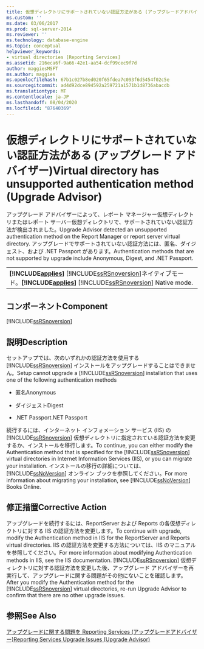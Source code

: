 ```yaml
---
title: 仮想ディレクトリにサポートされていない認証方法がある (アップグレードアドバイザー) |Microsoft Docs
ms.custom: ''
ms.date: 03/06/2017
ms.prod: sql-server-2014
ms.reviewer: ''
ms.technology: database-engine
ms.topic: conceptual
helpviewer_keywords:
- virtual directories [Reporting Services]
ms.assetid: 216eca6f-9a66-42e1-aa54-dcf99cec9f7d
author: maggiesMSFT
ms.author: maggies
ms.openlocfilehash: 67b1c027b8ed020f65fdea7c093f6d5454f02c5e
ms.sourcegitcommit: ad4d92dce894592a259721a1571b1d8736abacdb
ms.translationtype: MT
ms.contentlocale: ja-JP
ms.lasthandoff: 08/04/2020
ms.locfileid: "87640369"
---
```

# <a name="virtual-directory-has-unsupported-authentication-method-upgrade-advisor"></a><span data-ttu-id="d33b6-102">仮想ディレクトリにサポートされていない認証方法がある (アップグレード アドバイザー)</span><span class="sxs-lookup"><span data-stu-id="d33b6-102">Virtual directory has unsupported authentication method (Upgrade Advisor)</span></span>
  <span data-ttu-id="d33b6-103">アップグレード アドバイザーによって、レポート マネージャー仮想ディレクトリまたはレポート サーバー仮想ディレクトリで、サポートされていない認証方法が検出されました。</span><span class="sxs-lookup"><span data-stu-id="d33b6-103">Upgrade Advisor detected an unsupported authentication method on the Report Manager or report server virtual directory.</span></span> <span data-ttu-id="d33b6-104">アップグレードでサポートされていない認証方法には、匿名、ダイジェスト、および .NET Passport があります。</span><span class="sxs-lookup"><span data-stu-id="d33b6-104">Authentication methods that are not supported by upgrade include Anonymous, Digest, and .NET Passport.</span></span>  
  
||  
|-|  
|<span data-ttu-id="d33b6-105">**[!INCLUDE[applies](../../includes/applies-md.md)]**  [!INCLUDE[ssRSnoversion](../../includes/ssrsnoversion-md.md)]ネイティブモード。</span><span class="sxs-lookup"><span data-stu-id="d33b6-105">**[!INCLUDE[applies](../../includes/applies-md.md)]**  [!INCLUDE[ssRSnoversion](../../includes/ssrsnoversion-md.md)] Native mode.</span></span>|  
  
## <a name="component"></a><span data-ttu-id="d33b6-106">コンポーネント</span><span class="sxs-lookup"><span data-stu-id="d33b6-106">Component</span></span>  
 [!INCLUDE[ssRSnoversion](../../includes/ssrsnoversion-md.md)]  
  
## <a name="description"></a><span data-ttu-id="d33b6-107">説明</span><span class="sxs-lookup"><span data-stu-id="d33b6-107">Description</span></span>  
 <span data-ttu-id="d33b6-108">セットアップでは、次のいずれかの認証方法を使用する [!INCLUDE[ssRSnoversion](../../includes/ssrsnoversion-md.md)] インストールをアップグレードすることはできません。</span><span class="sxs-lookup"><span data-stu-id="d33b6-108">Setup cannot upgrade a [!INCLUDE[ssRSnoversion](../../includes/ssrsnoversion-md.md)] installation that uses one of the following authentication methods</span></span>  
  
-   <span data-ttu-id="d33b6-109">匿名</span><span class="sxs-lookup"><span data-stu-id="d33b6-109">Anonymous</span></span>  
  
-   <span data-ttu-id="d33b6-110">ダイジェスト</span><span class="sxs-lookup"><span data-stu-id="d33b6-110">Digest</span></span>  
  
-   <span data-ttu-id="d33b6-111">.NET Passport</span><span class="sxs-lookup"><span data-stu-id="d33b6-111">.NET Passport</span></span>  
  
 <span data-ttu-id="d33b6-112">続行するには、インターネット インフォメーション サービス (IIS) の [!INCLUDE[ssRSnoversion](../../includes/ssrsnoversion-md.md)] 仮想ディレクトリに指定されている認証方法を変更するか、インストールを移行します。</span><span class="sxs-lookup"><span data-stu-id="d33b6-112">To continue, you can either modify the Authentication method that is specified for the [!INCLUDE[ssRSnoversion](../../includes/ssrsnoversion-md.md)] virtual directories in Internet Information Services (IIS), or you can migrate your installation.</span></span> <span data-ttu-id="d33b6-113">インストールの移行の詳細については、[!INCLUDE[ssNoVersion](../../includes/ssnoversion-md.md)] オンライン ブックを参照してください。</span><span class="sxs-lookup"><span data-stu-id="d33b6-113">For more information about migrating your installation, see [!INCLUDE[ssNoVersion](../../includes/ssnoversion-md.md)] Books Online.</span></span>  
  
## <a name="corrective-action"></a><span data-ttu-id="d33b6-114">修正措置</span><span class="sxs-lookup"><span data-stu-id="d33b6-114">Corrective Action</span></span>  
 <span data-ttu-id="d33b6-115">アップグレードを続行するには、ReportServer および Reports の各仮想ディレクトリに対する IIS の認証方法を変更します。</span><span class="sxs-lookup"><span data-stu-id="d33b6-115">To continue with upgrade, modify the Authentication method in IIS for the ReportServer and Reports virtual directories.</span></span> <span data-ttu-id="d33b6-116">IIS の認証方法を変更する方法については、IIS のマニュアルを参照してください。</span><span class="sxs-lookup"><span data-stu-id="d33b6-116">For more information about modifying Authentication methods in IIS, see the IIS documentation.</span></span> <span data-ttu-id="d33b6-117">[!INCLUDE[ssRSnoversion](../../includes/ssrsnoversion-md.md)] 仮想ディレクトリに対する認証方法を変更した後、アップグレード アドバイザーを再実行して、アップグレードに関する問題がその他にないことを確認します。</span><span class="sxs-lookup"><span data-stu-id="d33b6-117">After you modify the Authentication method for the [!INCLUDE[ssRSnoversion](../../includes/ssrsnoversion-md.md)] virtual directories, re-run Upgrade Advisor to confirm that there are no other upgrade issues.</span></span>  
  
## <a name="see-also"></a><span data-ttu-id="d33b6-118">参照</span><span class="sxs-lookup"><span data-stu-id="d33b6-118">See Also</span></span>  
 [<span data-ttu-id="d33b6-119">アップグレードに関する問題を Reporting Services &#40;アップグレードアドバイザー&#41;</span><span class="sxs-lookup"><span data-stu-id="d33b6-119">Reporting Services Upgrade Issues &#40;Upgrade Advisor&#41;</span></span>](../../../2014/sql-server/install/reporting-services-upgrade-issues-upgrade-advisor.md)  
  
  
